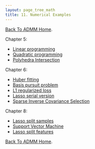 ```yaml
---
layout: page_tree_math
title: 11. Numerical Examples
---
```

[Back To ADMM Home](../00index).

Chapter 5:

* [Linear programming](https://cvx-learning.readthedocs.io/en/latest/ADMM/ConstrainedConvex.html#test-lp)
* [Quadratic programming](https://cvx-learning.readthedocs.io/en/latest/ADMM/ConstrainedConvex.html#test-qp)
* [Polyhedra Intersection](https://cvx-learning.readthedocs.io/en/latest/ADMM/ConstrainedConvex.html#polyhedra-intersection)

Chapter 6:

* [Huber fitting](https://cvx-learning.readthedocs.io/en/latest/ADMM/L1Norm.html#huber-fitting)
* [Basis pursuit problem](https://cvx-learning.readthedocs.io/en/latest/ADMM/L1Norm.html#basis-pursuit-problem)
* [L1 regularized loss](https://cvx-learning.readthedocs.io/en/latest/ADMM/L1Norm.html#l1-regulaized-loss)
* [Lasso serial version](https://cvx-learning.readthedocs.io/en/latest/ADMM/L1Norm.html#lasso)
* [Sparse Inverse Covariance Selection](https://cvx-learning.readthedocs.io/en/latest/ADMM/L1Norm.html#sparse-inverse-covariance-selection)

Chapter 8:

* [Lasso split samples](https://cvx-learning.readthedocs.io/en/latest/ADMM/DistributedModelFitting.html#splitting-across-examples)
* [Support Vector Machine](https://cvx-learning.readthedocs.io/en/latest/ADMM/DistributedModelFitting.html#splitting-across-examples)
* [Lasso split features](https://cvx-learning.readthedocs.io/en/latest/ADMM/DistributedModelFitting.html#splitting-across-features)

[Back To ADMM Home](../00index).
